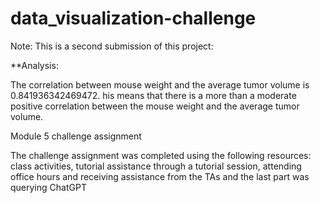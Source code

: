 # data_visualization-challenge

Note:  This is a second submission of this project:  

**Analysis:

The correlation between mouse weight and the average tumor volume is 0.841936342469472. his means that there is a more than a moderate positive correlation between the mouse weight and the average tumor volume.



Module 5 challenge assignment

The challenge assignment was completed using the following resources: class activities, tutorial assistance through a tutorial session, attending office hours and receiving assistance from the TAs and the last part was querying ChatGPT
